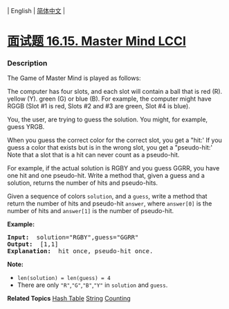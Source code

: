 | English | [简体中文](README.md) |

# [面试题 16.15. Master Mind LCCI](https://leetcode.cn/problems/master-mind-lcci)
 ### Description
<p>The Game of Master Mind is played as follows:</p>

<p>The computer has four slots, and each slot will contain a ball that is red (R). yellow (Y). green (G) or blue (B). For example, the computer might have RGGB (Slot #1 is red, Slots #2 and #3 are green, Slot #4 is blue).</p>

<p>You, the user, are trying to guess the solution. You might, for example, guess YRGB.</p>

<p>When you guess the correct color for the correct slot, you get a &quot;hit:&#39; If you guess a color that exists but is in the wrong slot, you get a &quot;pseudo-hit:&#39; Note that a slot that is a hit can never count as a pseudo-hit.</p>

<p>For example, if the actual solution is RGBY and you guess GGRR, you have one hit and one pseudo-hit. Write a method that, given a guess and a solution, returns the number of hits and pseudo-hits.</p>

<p>Given a sequence of colors <code>solution</code>, and a <code>guess</code>, write a method that return the number of hits and pseudo-hit <code>answer</code>, where <code>answer[0]</code> is the number of hits and <code>answer[1]</code> is the number of pseudo-hit.</p>

<p><strong>Example: </strong></p>

<pre>
<strong>Input: </strong> solution=&quot;RGBY&quot;,guess=&quot;GGRR&quot;
<strong>Output: </strong> [1,1]
<strong>Explanation: </strong> hit once, pseudo-hit once.
</pre>

<p><strong>Note: </strong></p>

<ul>
	<li><code>len(solution) = len(guess) = 4</code></li>
	<li>There are only <code>&quot;R&quot;</code>,<code>&quot;G&quot;</code>,<code>&quot;B&quot;</code>,<code>&quot;Y&quot;</code> in <code>solution</code>&nbsp;and&nbsp;<code>guess</code>.</li>
</ul>

**Related Topics**  [Hash Table](https://leetcode.cn/tag/hash-table) [String](https://leetcode.cn/tag/string) [Counting](https://leetcode.cn/tag/counting) 